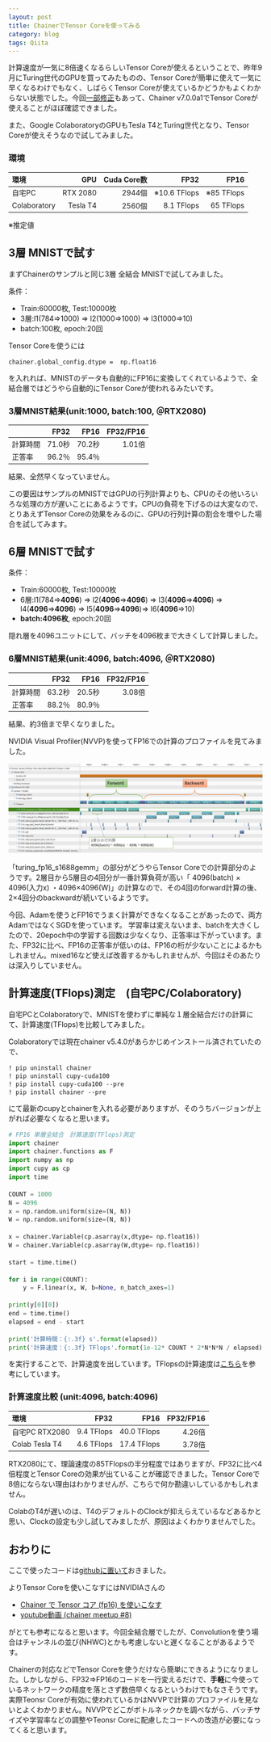 ```yaml
---
layout: post
title: ChainerでTensor Coreを使ってみる
category: blog
tags: Qiita
---
```


計算速度が一気に8倍速くなるらしいTensor Coreが使えるということで、昨年9月にTuring世代のGPUを買ってみたものの、Tensor Coreが簡単に使えて一気に早くなるわけでもなく、しばらくTensor Coreが使えているかどうかもよくわからない状態でした。今回[一部修正](https://github.com/cupy/cupy/pull/2168)もあって、Chainer v7.0.0a1でTensor Coreが使えることがほぼ確認できました。 

また、Google ColaboratoryのGPUもTesla T4とTuring世代となり、Tensor Coreが使えそうなので試してみました。


### 環境

| 環境         | GPU  | Cuda Core数| FP32 | FP16 |
|:------------|------:|--: | ---------: | -----: |
| 自宅PC       | RTX 2080 | 2944個 | ※10.6 TFlops | ※85 TFlops |
| Colaboratory | Tesla T4 | 2560個 | 8.1 TFlops  | 65 TFlops |

※推定値

## 3層 MNISTで試す

まずChainerのサンプルと同じ3層 全結合 MNISTで試してみました。

条件：

* Train:60000枚, Test:10000枚
* 3層:l1(784⇒1000) ⇒ l2(1000⇒1000) ⇒ l3(1000⇒10)
* batch:100枚, epoch:20回

Tensor Coreを使うには

```
chainer.global_config.dtype =  np.float16
```

を入れれば、MNISTのデータも自動的にFP16に変換してくれているようで、全結合層ではどうやら自動的にTensor Coreが使われるみたいです。



### 3層MNIST結果(unit:1000, batch:100, ＠RTX2080)

|　| FP32 | FP16 | FP32/FP16  |
| :----|-----: | ----: | ---------:  |
| 計算時間 | 71.0秒 | 70.2秒 | 1.01倍 |
| 正答率   | 96.2％ | 95.4％ |　|

結果、全然早くなっていません。

この要因はサンプルのMNISTではGPUの行列計算よりも、CPUのその他いろいろな処理の方が遅いことにあるようです。CPUの負荷を下げるのは大変なので、とりあえずTensor Coreの効果をみるのに、GPUの行列計算の割合を増やした場合を試してみます。

## 6層 MNISTで試す

条件：

* Train:60000枚, Test:10000枚
* 6層:l1(784⇒**4096**) ⇒ l2(**4096**⇒**4096**) ⇒ l3(**4096**⇒**4096**) ⇒ l4(**4096**⇒**4096**) ⇒ l5(**4096**⇒**4096**)⇒ l6(**4096**⇒10)
* **batch:4096枚**, epoch:20回

隠れ層を4096ユニットにして、バッチを4096枚まで大きくして計算しました。

### 6層MNIST結果(unit:4096, batch:4096, ＠RTX2080)

|　| FP32 | FP16 | FP32/FP16  |
| :----|-----: | ----: | ---------:  |
| 計算時間 | 63.2秒 | 20.5秒 | 3.08倍 |
| 正答率   | 88.2％ | 80.9％ |　|

結果、約3倍まで早くなりました。

NVIDIA Visual Profiler(NVVP)を使ってFP16での計算のプロファイルを見てみました。

![imgae](/images/20190521-fp16.png)

「turing_fp16_s1688gemm」の部分がどうやらTensor Coreでの計算部分のようです。2層目から5層目の4回分が一番計算負荷が高い「 4096(batch) × 4096(入力x) ・4096×4096(W)」の計算なので、その4回のforward計算の後、2×4回分のbackwardが続いているようです。

今回、Adamを使うとFP16でうまく計算ができなくなることがあったので、両方AdamではなくSGDを使っています。
学習率は変えないまま、batchを大きくしたので、20epoch中の学習する回数は少なくなり、正答率は下がっています。また、FP32に比べ、FP16の正答率が低いのは、FP16の桁が少ないことによるかもしれません。mixed16など使えば改善するかもしれませんが、今回はそのあたりは深入りしていません。



## 計算速度(TFlops)測定　(自宅PC/Colaboratory)

自宅PCとColaboratoryで、MNISTを使わずに単純な１層全結合だけの計算にて、計算速度(TFlops)を比較してみました。

Colaboratoryでは現在chainer v5.4.0があらかじめインストール済されていたので、

```
! pip uninstall chainer
! pip uninstall cupy-cuda100
! pip install cupy-cuda100 --pre
! pip install chainer --pre
```
にて最新のcupyとchainerを入れる必要がありますが、そのうちバージョンが上がれば必要なくなると思います。


```python
# FP16 単層全結合　計算速度(TFlops)測定
import chainer
import chainer.functions as F
import numpy as np
import cupy as cp
import time

COUNT = 1000
N = 4096   
x = np.random.uniform(size=(N, N))
W = np.random.uniform(size=(N, N))

x = chainer.Variable(cp.asarray(x,dtype= np.float16))
W = chainer.Variable(cp.asarray(W,dtype= np.float16))

start = time.time()

for i in range(COUNT):
    y = F.linear(x, W, b=None, n_batch_axes=1)  
    
print(y[0][0])
end = time.time()
elapsed = end - start

print('計算時間：{:.3f} s'.format(elapsed))
print('計算速度：{:.3f} TFlops'.format(1e-12* COUNT * 2*N*N*N / elapsed))
```

を実行することで、計算速度を出しています。TFlopsの計算速度は[こちら](https://colab.research.google.com/notebooks/tpu.ipynb)を参考にしています。



### 計算速度比較 (unit:4096, batch:4096)

| 環境| FP32 | FP16 | FP32/FP16  |
| :----|-----: | ----: | ---------:  |
| 自宅PC RTX2080 | 9.4 TFlops | 40.0 TFlops | 4.26倍 |
| Colab Tesla T4 | 4.6 TFlops | 17.4 TFlops | 3.78倍 |

RTX2080にて、理論速度の85TFlopsの半分程度ではありますが、FP32に比べ4倍程度とTensor Coreの効果が出ていることが確認できました。Tensor Coreで8倍にならない理由はわかりませんが、こちらで何か勘違いしているかもしれません。

ColabのT4が遅いのは、T4のデフォルトのClockが抑えらえているなどあるかと思い、Clockの設定も少し試してみましたが、原因はよくわかりませんでした。

## おわりに

ここで使ったコードは[githubに置いて](https://github.com/samacoba/Mytest/blob/master/No_05_mnist_tensor_core_fp16.ipynb)おきました。

よりTensor Coreを使いこなすにはNVIDIAさんの

* [Chainer で Tensor コア (fp16) を使いこなす](https://www.slideshare.net/NVIDIAJapan/chainer-tensor-fp16)
* [youtube動画 (chainer meetup #8)](https://youtu.be/Q-AXDTuVdk8?t=4348)

がとても参考になると思います。今回全結合層でしたが、Convolutionを使う場合はチャンネルの並び(NHWC)とかも考慮しないと遅くなることがあるようです。

Chainerの対応などでTensor Coreを使うだけなら簡単にできるようになりました。しかしながら、FP32⇒FP16のコードを一行変えるだけで、**手軽**に今使っているネットワークの精度を落とさず数倍早くなるというわけでもなさそうです。実際Teonsr Coreが有効に使われているかはNVVPで計算のプロファイルを見ないとよくわかりません。NVVPでどこがボトルネックかを調べながら、バッチサイズや学習率などの調整やTeonsr Coreに配慮したコードへの改造が必要になってくると思います。





